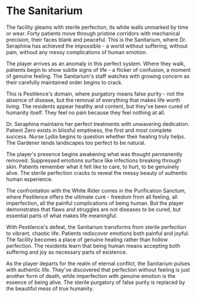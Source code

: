 # The Sanitarium

The facility gleams with sterile perfection, its white walls unmarked by time or wear. Forty patients move through pristine corridors with mechanical precision, their faces blank and peaceful. This is the Sanitarium, where Dr. Seraphina has achieved the impossible - a world without suffering, without pain, without any messy complications of human emotion.

The player arrives as an anomaly in this perfect system. Where they walk, patients begin to show subtle signs of life - a flicker of confusion, a moment of genuine feeling. The Sanitarium's staff watches with growing concern as their carefully maintained order begins to crack.

This is Pestilence's domain, where purgatory means false purity - not the absence of disease, but the removal of everything that makes life worth living. The residents appear healthy and content, but they've been cured of humanity itself. They feel no pain because they feel nothing at all.

Dr. Seraphina maintains her perfect treatments with unwavering dedication. Patient Zero exists in blissful emptiness, the first and most complete success. Nurse Lydia begins to question whether their healing truly helps. The Gardener tends landscapes too perfect to be natural.

The player's presence begins awakening what was thought permanently removed. Suppressed emotions surface like infections breaking through skin. Patients remember what it felt like to care, to hurt, to be genuinely alive. The sterile perfection cracks to reveal the messy beauty of authentic human experience.

The confrontation with the White Rider comes in the Purification Sanctum, where Pestilence offers the ultimate cure - freedom from all feeling, all imperfection, all the painful complications of being human. But the player demonstrates that flaws and struggles are not diseases to be cured, but essential parts of what makes life meaningful.

With Pestilence's defeat, the Sanitarium transforms from sterile perfection to vibrant, chaotic life. Patients rediscover emotions both painful and joyful. The facility becomes a place of genuine healing rather than hollow perfection. The residents learn that being human means accepting both suffering and joy as necessary parts of existence.

As the player departs for the realm of eternal conflict, the Sanitarium pulses with authentic life. They've discovered that perfection without feeling is just another form of death, while imperfection with genuine emotion is the essence of being alive. The sterile purgatory of false purity is replaced by the beautiful mess of true humanity.